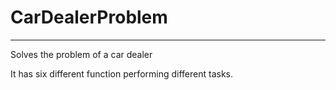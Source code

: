 # CarDealerProblem
---
Solves the problem of a car dealer

It has six different function performing different tasks.
